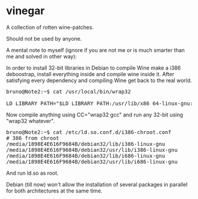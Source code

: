 # vinegar
A collection of rotten wine-patches.

Should not be used by anyone.


A mental note to myself (ignore if you are not me or is much smarter than me and solved in other way):

In order to install 32-bit libraries in Debian to compile Wine make a i386 deboostrap, install everything inside and compile wine inside it. After satisfying every dependency and compiling Wine get back to the real world. 

<pre>
bruno@Note2:~$ cat /usr/local/bin/wrap32 

LD_LIBRARY_PATH="$LD_LIBRARY_PATH:/usr/lib/x86_64-linux-gnu:/media/1898E4E616F9684B/debian32/usr/lib/i386-linux-gnu:/lib/x86_64-linux-gnu:/media/1898E4E616F9684B/debian32/lib/i386-linux-gnu" LIBRARY_PATH="$LD_LIBRARY_PATH" "$@"
</pre>

Now compile anything using CC="wrap32 gcc" and run any 32-bit using "wrap32 whatever".

<pre>
bruno@Note2:~$ cat /etc/ld.so.conf.d/i386-chroot.conf 
# 386 from chroot
/media/1898E4E616F9684B/debian32/lib/i386-linux-gnu
/media/1898E4E616F9684B/debian32/usr/lib/i386-linux-gnu
/media/1898E4E616F9684B/debian32/lib/i686-linux-gnu
/media/1898E4E616F9684B/debian32/usr/lib/i686-linux-gnu
</pre>

And run ld.so as root.

Debian (till now) won't allow the installation of several packages in parallel for both architectures at the same time.
